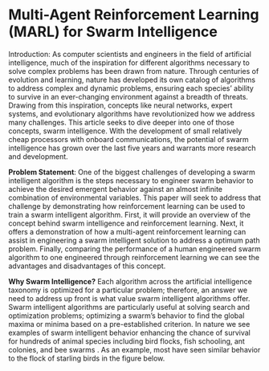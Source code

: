 <h1> Multi-Agent Reinforcement Learning (MARL) for Swarm Intelligence </h1>
  
<p>Introduction: As computer scientists and engineers in the field of artificial intelligence, much of the inspiration for different algorithms necessary to solve complex problems has been drawn from nature. Through centuries of evolution and learning, nature has developed its own catalog of algorithms to address complex and dynamic problems, ensuring each species’ ability to survive in an ever-changing environment against a breadth of threats. Drawing from this inspiration, concepts like neural networks, expert systems, and evolutionary algorithms have revolutionized how we address many challenges. This article seeks to dive deeper into one of those concepts, swarm intelligence. With the development of small relatively cheap processors with onboard communications, the potential of swarm intelligence has grown over the last five years and warrants more research and development.</p> 

<p><b>Problem Statement</b>: One of the biggest challenges of developing a swarm intelligent algorithm is the steps necessary to engineer swarm behavior to achieve the desired emergent behavior against an almost infinite combination of environmental variables. This paper will seek to address that challenge by demonstrating how reinforcement learning can be used to train a swarm intelligent algorithm. First, it will provide an overview of the concept behind swarm intelligence and reinforcement learning. Next, it offers a demonstration of how a multi-agent reinforcement learning can assist in engineering a swarm intelligent solution to address a optimum path problem. Finally, comparing the performance of a human engineered swarm algorithm to one engineered through reinforcement learning we can see the advantages and disadvantages of this concept.</p>
<p><b>Why Swarm Intelligence?</b> Each algorithm across the artificial intelligence taxonomy is optimized for a particular problem; therefore, an answer we need to address up front is what value swarm intelligent algorithms offer. Swarm intelligent algorithms are particularly useful at solving search and optimization problems; optimizing a swarm’s behavior to find the global maxima or minima based on a pre-established criterion. In nature we see examples of swarm intelligent behavior enhancing the chance of survival for hundreds of animal species including bird flocks, fish schooling, ant colonies, and bee swarms . As an example, most have seen similar behavior to the flock of starling birds in the figure below.</p>


